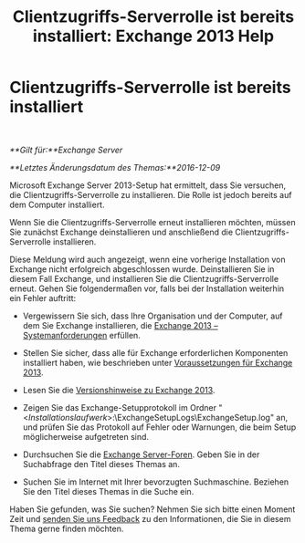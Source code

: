 ﻿---
title: 'Clientzugriffs-Serverrolle ist bereits installiert: Exchange 2013 Help'
TOCTitle: Clientzugriffs-Serverrolle ist bereits installiert
ms:assetid: 0103bf33-d553-445e-ba94-8c12e6cf507a
ms:mtpsurl: https://technet.microsoft.com/de-de/library/ms.exch.setupreadiness.caferolealreadyexists(v=EXCHG.150)
ms:contentKeyID: 50474934
ms.date: 04/24/2018
mtps_version: v=EXCHG.150
ms.translationtype: HT
---

# Clientzugriffs-Serverrolle ist bereits installiert

 

_**Gilt für:**Exchange Server_

_**Letztes Änderungsdatum des Themas:**2016-12-09_

Microsoft Exchange Server 2013-Setup hat ermittelt, dass Sie versuchen, die Clientzugriffs-Serverrolle zu installieren. Die Rolle ist jedoch bereits auf dem Computer installiert.

Wenn Sie die Clientzugriffs-Serverrolle erneut installieren möchten, müssen Sie zunächst Exchange deinstallieren und anschließend die Clientzugriffs-Serverrolle installieren.

Diese Meldung wird auch angezeigt, wenn eine vorherige Installation von Exchange nicht erfolgreich abgeschlossen wurde. Deinstallieren Sie in diesem Fall Exchange, und installieren Sie die Clientzugriffs-Serverrolle erneut. Gehen Sie folgendermaßen vor, falls bei der Installation weiterhin ein Fehler auftritt:

  - Vergewissern Sie sich, dass Ihre Organisation und der Computer, auf dem Sie Exchange installieren, die [Exchange 2013 – Systemanforderungen](exchange-2013-system-requirements-exchange-2013-help.md) erfüllen.

  - Stellen Sie sicher, dass alle für Exchange erforderlichen Komponenten installiert haben, wie beschrieben unter [Voraussetzungen für Exchange 2013](exchange-2013-prerequisites-exchange-2013-help.md).

  - Lesen Sie die [Versionshinweise zu Exchange 2013](release-notes-for-exchange-2013-exchange-2013-help.md).

  - Zeigen Sie das Exchange-Setupprotokoll im Ordner "\<*Installationslaufwerk*\>:\\ExchangeSetupLogs\\ExchangeSetup.log" an, und prüfen Sie das Protokoll auf Fehler oder Warnungen, die beim Setup möglicherweise aufgetreten sind.

  - Durchsuchen Sie die [Exchange Server-Foren](https://go.microsoft.com/fwlink/p/?linkid=14927). Geben Sie in der Suchabfrage den Titel dieses Themas an.

  - Suchen Sie im Internet mit Ihrer bevorzugten Suchmaschine. Beziehen Sie den Titel dieses Themas in die Suche ein.

Haben Sie gefunden, was Sie suchen? Nehmen Sie sich bitte einen Moment Zeit und [senden Sie uns Feedback](mailto:exsetuphelpfeedback@microsoft.com?subject=exchange%202013%20setup%20help%20feedbac) zu den Informationen, die Sie in diesem Thema gerne finden möchten.

